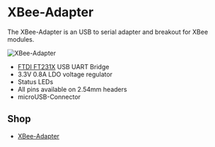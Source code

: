 # XBee-Adapter
The XBee-Adapter is an USB to serial adapter and breakout for XBee modules.

![XBee-Adapter](https://github.com/watterott/XBee-Adapter/raw/master/hardware/XBee-Adapter_v10.jpg)

* [FTDI FT231X](http://www.ftdichip.com/Products/ICs/FT231X.html) USB UART Bridge
* 3.3V 0.8A LDO voltage regulator
* Status LEDs
* All pins available on 2.54mm headers
* microUSB-Connector


## Shop
* [XBee-Adapter](http://www.watterott.com/en/USB-Xbee-Adapter)
